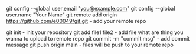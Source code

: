 git config --global user.email "you@example.com"
git config --global user.name "Your Name"
git remote add origin https://github.com/e00049/git.git    - add your remote repo

git init                    - init your repository
git add file1 file2         - add file what are thing you wanna to upload to remote repo
git commit -m "commit msg"  - add commit message 
git push origin main        - files will be push to your remote repo
